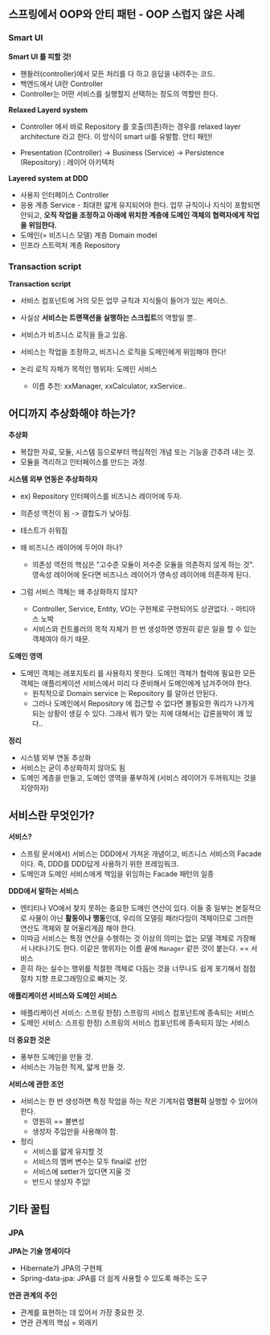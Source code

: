 ## 스프링에서 OOP와 안티 패턴 - OOP 스럽지 않은 사례

### Smart UI

**Smart UI 를 피할 것!**

- 핸들러(controller)에서 모든 처리를 다 하고 응답을 내려주는 코드.
- 백엔드에서 UI란 Controller
- Controller는 어떤 서비스를 실행할지 선택하는 정도의 역할만 한다.



**Relaxed Layerd system**

- Controller 에서 바로 Repository 를 호출(의존)하는 경우를 relaxed layer architecture 라고 한다. 이 방식이 smart ui를 유발함. 안티 패턴!

- Presentation (Controller) -> Business (Service) -> Persistence (Repository) : 레이어 아키텍처



**Layered system at DDD**

- 사용자 인터페이스 Controller
- 응용 계층 Service - 최대한 얇게 유지되어야 한다. 업무 규칙이나 지식이 포함되면 안되고, **오직 작업을 조정하고 아래에 위치한 계층에 도메인 객체의 협력자에게 작업을 위임한다.**
- 도메인(= 비즈니스 모델) 계층 Domain model
- 인프라 스트럭처 계층 Repository



### Transaction script

**Transaction script**

- 서비스 컴포넌트에 거의 모든 업무 규칙과 지식들이 들어가 있는 케이스.
- 사실상 **서비스는 트랜잭션을 실행하는 스크립트**의 역할일 뿐..
- 서비스가 비즈니스 로직을 들고 있음.
- 서비스는 작업을 조정하고, 비즈니스 로직을 도메인에게 위임해야 한다!

- 논리 로직 자체가 목적인 행위자: 도메인 서비스
  - 이름 추천: xxManager, xxCalculator, xxService..



## 어디까지 추상화해야 하는가?

**추상화**

- 복잡한 자료, 모듈, 시스템 등으로부터 핵심적인 개념 또는 기능을 간추려 내는 것. 
- 모듈을 격리하고 인터페이스를 만드는 과정.



**시스템 외부 연동은 추상화하자**

- ex) Repository 인터페이스를 비즈니스 레이어에 두자.

- 의존성 역전이 됨 -> 결합도가 낮아짐.
- 테스트가 쉬워짐
- 왜 비즈니스 레이어에 두어야 하나?
  - 의존성 역전의 핵심은 "고수준 모듈이 저수준 모듈을 의존하지 않게 하는 것". 영속성 레이어에 둔다면 비즈니스 레이어가 영속성 레이어에 의존하게 된다.
- 그럼 서비스 객체는 왜 추상화하지 않지?
  - Controller, Service, Entity, VO는 구현체로 구현되어도 상관없다. - 마티아스 노박
  - 서비스와 컨트롤러의 목적 자체가 한 번 생성하면 영원히 같은 일을 할 수 있는 객체여야 하기 때문.



**도메인 영역**

- 도메인 객체는 레포지토리 를 사용하지 못한다. 도메인 객체가 협력에 필요한 모든 객체는 애플리케이션 서비스에서 미리 다 준비해서 도메인에게 넘겨주어야 한다.
  - 원칙적으로 Domain service 는 Repository 를 알아선 안된다.
  - 그러나 도메인에서 Repository 에 접근할 수 없다면 불필요한 쿼리가 나가게 되는 상황이 생길 수 있다. 그래서 뭐가 맞는 지에 대해서는 갑론을박이 꽤 있다..



**정리**

- 시스템 외부 연동 추상화
- 서비스는 굳이 추상화하지 않아도 됨
- 도메인 계층을 만들고, 도메인 영역을 풍부하게 (서비스 레이어가 두꺼워지는 것을 지양하자)



## 서비스란 무엇인가?

**서비스?**

- 스프링 문서에서) 서비스는 DDD에서 가져온 개념이고, 비즈니스 서비스의 Facade 이다. 즉, DDD를 DDD답게 사용하기 위한 프레임워크.
- 도메인과 도메인 서비스에게 책임을 위임하는 Facade 패턴의 일종



**DDD에서 말하는 서비스**

- 엔티티나 VO에서 찾지 못하는 중요한 도메인 연산이 있다. 이들 중 일부는 본질적으로 사물이 아닌 **활동이나 행동**인데, 우리의 모델링 패러다임이 객체이므로 그러한 연산도 객체와 잘 어울리게끔 해야 한다.
- 이따금 서비스는 특정 연산을 수행하는 것 이상의 의미는 없는 모델 객체로 가장해서 나타나기도 한다. 이같은 행위자는 이름 끝에 `Manager` 같은 것이 붙는다. == 서비스
- 흔히 하는 실수는 행위를 적절한 객체로 다듬는 것을 너무나도 쉽게  포기해서 점점 절차 지향 프로그래밍으로 빠지는 것.



**애플리케이션 서비스와 도메인 서비스**

- 애플리케이션 서비스: 스프링 한정) 스프링의 서비스 컴포넌트에 종속되는 서비스
- 도메인 서비스: 스프링 한정) 스프링의 서비스 컴포넌트에 종속되지 않는 서비스



**더 중요한 것은**

- 풍부한 도메인을 만들 것.
- 서비스는 가능한 적게, 얇게 만들 것.



**서비스에 관한 조언**

- 서비스는 한 번 생성하면 특정 작업을 하는 작은 기계처럼 **영원히** 실행할 수 있어야 한다.
  - 영원히 == 불변성
  - 생성자 주입만을 사용해야 함.
- 정리
  - 서비스를 얇게 유지할 것
  - 서비스의 멤버 변수는 모두 final로 선언
  - 서비스에 setter가 있다면 지울 것
  - 반드시 생성자 주입!



## 기타 꿀팁

### JPA

**JPA는 기술 명세이다**

- Hibernate가 JPA의 구현체
- Spring-data-jpa: JPA를 더 쉽게 사용할 수 있도록 해주는 도구



**연관 관계의 주인**

- 관계를 표현하는 데 있어서 가장 중요한 것.
- 연관 관계의 핵심 = 외래키